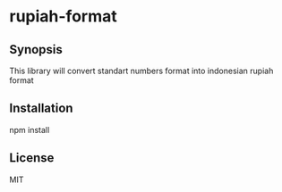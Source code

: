 # rupiah-format

## Synopsis

This library will convert standart numbers format into indonesian rupiah format

## Installation

npm install

## License

MIT